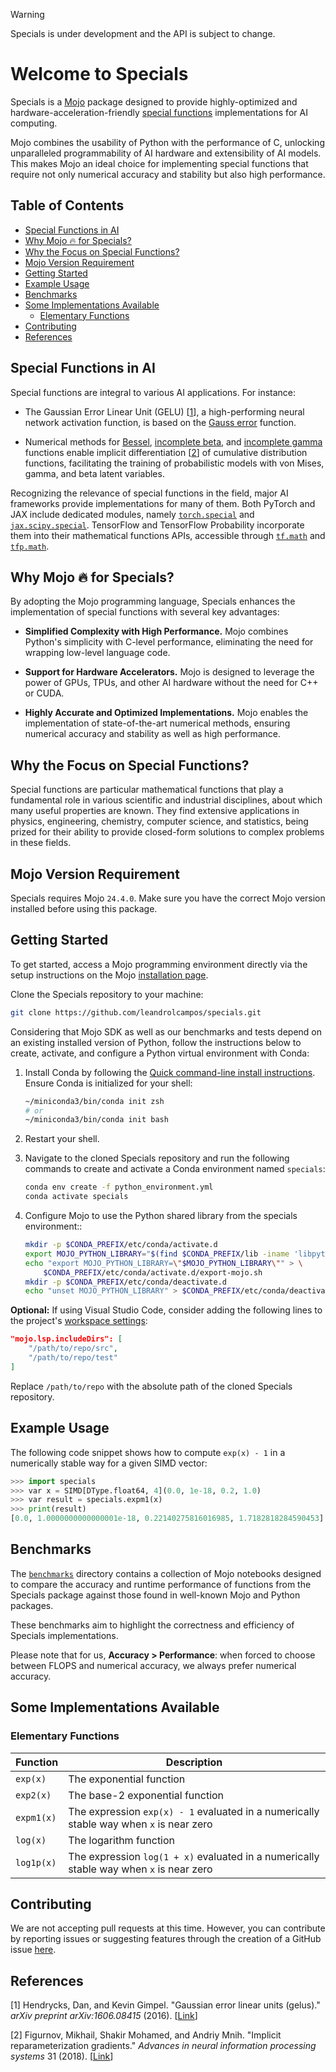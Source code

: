 > [!WARNING]
> Specials is under development and the API is subject to change.

# Welcome to Specials

Specials is a [Mojo](https://www.modular.com/mojo) package designed to provide highly-optimized and hardware-acceleration-friendly [special functions](https://en.wikipedia.org/wiki/Special_functions) implementations for AI computing.

Mojo combines the usability of Python with the performance of C, unlocking unparalleled programmability of AI hardware and extensibility of AI models. This makes Mojo an ideal choice for implementing special functions that require not only numerical accuracy and stability but also high performance.

## Table of Contents

- [Special Functions in AI](#special-functions-in-ai)
- [Why Mojo 🔥 for Specials?](#why-mojo--for-specials)
- [Why the Focus on Special Functions?](#why-the-focus-on-special-functions)
- [Mojo Version Requirement](#mojo-version-requirement)
- [Getting Started](#getting-started)
- [Example Usage](#example-usage)
- [Benchmarks](#benchmarks)
- [Some Implementations Available](#some-implementations-available)
  * [Elementary Functions](#elementary-functions)
- [Contributing](#contributing)
- [References](#references)

## Special Functions in AI

Special functions are integral to various AI applications. For instance:

- The Gaussian Error Linear Unit (GELU) [[1](#hendrycks2016)], a high-performing neural network activation function, is based on the [Gauss error](https://en.wikipedia.org/wiki/Error_function) function.

- Numerical methods for [Bessel](https://en.wikipedia.org/wiki/Bessel_function), [incomplete beta](https://en.wikipedia.org/wiki/Beta_function#Incomplete_beta_function), and [incomplete gamma](https://en.wikipedia.org/wiki/Incomplete_gamma_function) functions enable implicit differentiation [[2](#figurnov2018)] of cumulative distribution functions, facilitating the training of probabilistic models with von Mises, gamma, and beta latent variables.

Recognizing the relevance of special functions in the field, major AI frameworks provide implementations for many of them. Both PyTorch and JAX include dedicated modules, namely [`torch.special`](https://pytorch.org/docs/stable/special.html) and [`jax.scipy.special`](https://jax.readthedocs.io/en/latest/jax.scipy.html#module-jax.scipy.special). TensorFlow and TensorFlow Probability incorporate them into their mathematical functions APIs, accessible through [`tf.math`](https://www.tensorflow.org/api_docs/python/tf/math) and [`tfp.math`](https://www.tensorflow.org/probability/api_docs/python/tfp/math).

## Why Mojo 🔥 for Specials?

By adopting the Mojo programming language, Specials enhances the implementation of special functions with several key advantages:

- **Simplified Complexity with High Performance.** Mojo combines Python's simplicity with C-level performance, eliminating the need for wrapping low-level language code.

- **Support for Hardware Accelerators.** Mojo is designed to leverage the power of GPUs, TPUs, and other AI hardware without the need for C++ or CUDA.

- **Highly Accurate and Optimized Implementations.** Mojo enables the implementation of state-of-the-art numerical methods, ensuring numerical accuracy and stability as well as high performance.

## Why the Focus on Special Functions?

Special functions are particular mathematical functions that play a fundamental role in various scientific and industrial disciplines, about which many useful properties are known. They find extensive applications in physics, engineering, chemistry, computer science, and statistics, being prized for their ability to provide closed-form solutions to complex problems in these fields.

## Mojo Version Requirement

Specials requires Mojo `24.4.0`. Make sure you have the correct Mojo version installed before using this package.

## Getting Started

To get started, access a Mojo programming environment directly via the setup instructions on the Mojo [installation page](https://docs.modular.com/mojo/manual/get-started/).

Clone the Specials repository to your machine:

```bash
git clone https://github.com/leandrolcampos/specials.git
```

Considering that Mojo SDK as well as our benchmarks and tests depend on an existing installed version of Python, follow the instructions below to create, activate, and configure a Python virtual environment with Conda:

1. Install Conda by following the 
   [Quick command-line install instructions](https://docs.conda.io/projects/miniconda/en/latest/#quick-command-line-install). Ensure Conda is initialized for your shell:

   ```bash
   ~/miniconda3/bin/conda init zsh
   # or
   ~/miniconda3/bin/conda init bash
   ```

2. Restart your shell.

3. Navigate to the cloned Specials repository and run the following commands to create and activate a Conda environment named `specials`:

   ```bash
   conda env create -f python_environment.yml
   conda activate specials
   ```

4. Configure Mojo to use the Python shared library from the specials environment::

   ```bash
   mkdir -p $CONDA_PREFIX/etc/conda/activate.d
   export MOJO_PYTHON_LIBRARY="$(find $CONDA_PREFIX/lib -iname 'libpython*.[s,d]*' | sort -r | head -n 1)"
   echo "export MOJO_PYTHON_LIBRARY=\"$MOJO_PYTHON_LIBRARY\"" > \
       $CONDA_PREFIX/etc/conda/activate.d/export-mojo.sh
   mkdir -p $CONDA_PREFIX/etc/conda/deactivate.d
   echo "unset MOJO_PYTHON_LIBRARY" > $CONDA_PREFIX/etc/conda/deactivate.d/unset-mojo.sh   
   ```

**Optional:** If using Visual Studio Code, consider adding the following lines to the project's [workspace settings](https://code.visualstudio.com/docs/getstarted/settings#_workspace-settings):

```json
"mojo.lsp.includeDirs": [
    "/path/to/repo/src",
    "/path/to/repo/test"
]
```

Replace `/path/to/repo` with the absolute path of the cloned Specials repository.

## Example Usage

The following code snippet shows how to compute `exp(x) - 1` in a numerically stable way for a given SIMD vector:

```python
>>> import specials
>>> var x = SIMD[DType.float64, 4](0.0, 1e-18, 0.2, 1.0)
>>> var result = specials.expm1(x)
>>> print(result)
[0.0, 1.0000000000000001e-18, 0.22140275816016985, 1.7182818284590453]
```

## Benchmarks

The [`benchmarks`](./benchmarks/) directory contains a collection of Mojo notebooks designed to compare the accuracy and runtime performance of functions from the Specials package against those found in well-known Mojo and Python packages.

These benchmarks aim to highlight the correctness and efficiency of Specials implementations.

Please note that for us, **Accuracy > Performance**: when forced to choose between FLOPS and numerical accuracy, we always prefer numerical accuracy.

## Some Implementations Available

### Elementary Functions

| Function | Description |
|----------|-------------|
| `exp(x)` | The exponential function |
| `exp2(x)` | The base-2 exponential function |
| `expm1(x)` | The expression `exp(x) - 1` evaluated in a numerically stable way when `x` is near zero |
| `log(x)` | The logarithm function |
| `log1p(x)` | The expression `log(1 + x)` evaluated in a numerically stable way when `x` is near zero |

## Contributing

We are not accepting pull requests at this time. However, you can contribute by reporting issues or suggesting features through the creation of a GitHub issue [here](https://github.com/leandrolcampos/specials/issues).

## References

[<a id="hendrycks2016">1</a>]
Hendrycks, Dan, and Kevin Gimpel. "Gaussian error linear units (gelus)." _arXiv preprint arXiv:1606.08415_ (2016). [[Link](https://arxiv.org/abs/1606.08415)]

[<a id="figurnov2018">2</a>]
Figurnov, Mikhail, Shakir Mohamed, and Andriy Mnih. "Implicit reparameterization gradients." _Advances in neural information processing systems_ 31 (2018). [[Link](https://arxiv.org/abs/1805.08498)]
